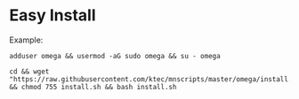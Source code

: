 # Easy Install


Example:

```
adduser omega && usermod -aG sudo omega && su - omega
```


```
cd && wget "https://raw.githubusercontent.com/ktec/mnscripts/master/omega/install.sh" && chmod 755 install.sh && bash install.sh
```

